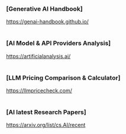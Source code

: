 ### [Generative AI Handbook]
https://genai-handbook.github.io/   
<br/>

### [AI Model & API Providers Analysis]   
https://artificialanalysis.ai/
<br/><br/>

### [LLM Pricing Comparison & Calculator]
https://llmpricecheck.com/
<br/><br/>

### [AI latest Research Papers]
https://arxiv.org/list/cs.AI/recent
